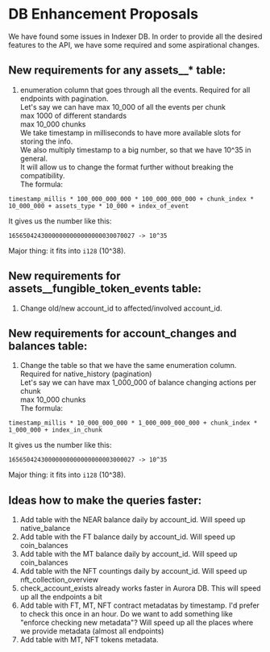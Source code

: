 # DB Enhancement Proposals

We have found some issues in Indexer DB.
In order to provide all the desired features to the API, we have some required and some aspirational changes.

## New requirements for any assets__* table:
1. enumeration column that goes through all the events. Required for all endpoints with pagination.  
   Let's say we can have max 10_000 of all the events per chunk  
   max 1000 of different standards  
   max 10_000 chunks  
We take timestamp in milliseconds to have more available slots for storing the info.  
We also multiply timestamp to a big number, so that we have 10^35 in general.  
It will allow us to change the format further without breaking the compatibility.  
   The formula:
```
timestamp_millis * 100_000_000_000 * 100_000_000_000 + chunk_index * 10_000_000 + assets_type * 10_000 + index_of_event
```
It gives us the number like this:
```
16565042430000000000000000030070027 -> 10^35
```
Major thing: it fits into `i128` (10^38).

## New requirements for assets__fungible_token_events table:
1. Change old/new account_id to affected/involved account_id.

## New requirements for account_changes and balances table:
1. Change the table so that we have the same enumeration column. Required for native_history (pagination)  
   Let's say we can have max 1_000_000 of balance changing actions per chunk  
   max 10_000 chunks  
   The formula:
```
timestamp_millis * 10_000_000_000 * 1_000_000_000_000 + chunk_index * 1_000_000 + index_in_chunk
```
It gives us the number like this:
```
16565042430000000000000000003000027 -> 10^35
```
Major thing: it fits into `i128` (10^38).

## Ideas how to make the queries faster:
1. Add table with the NEAR balance daily by account_id. Will speed up native_balance
2. Add table with the FT balance daily by account_id. Will speed up coin_balances
3. Add table with the MT balance daily by account_id. Will speed up coin_balances
4. Add table with the NFT countings daily by account_id. Will speed up nft_collection_overview
5. check_account_exists already works faster in Aurora DB. This will speed up all the endpoints a bit
6. Add table with FT, MT, NFT contract metadatas by timestamp. I'd prefer to check this once in an hour. Do we want to add something like "enforce checking new metadata"? Will speed up all the places where we provide metadata (almost all endpoints)
7. Add table with MT, NFT tokens metadata.
